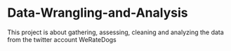 # Data-Wrangling-and-Analysis
This project is about gathering, assessing, cleaning and analyzing the data from the twitter account WeRateDogs
